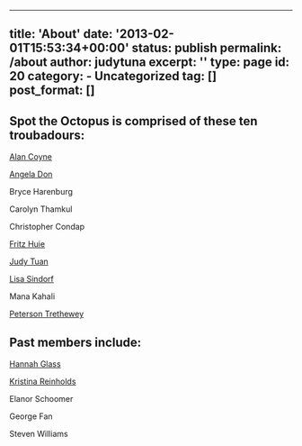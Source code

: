 
---
title: 'About'
date: '2013-02-01T15:53:34+00:00'
status: publish
permalink: /about
author: judytuna
excerpt: ''
type: page
id: 20
category:
    - Uncategorized
tag: []
post_format: []
---

## Spot the Octopus is comprised of these ten troubadours:

[Alan Coyne](https://www.awkwardface.com/performers.html)

[Angela Don](https://www.angeladon.com/)

Bryce Harenburg

Carolyn Thamkul

Christopher Condap

[Fritz Huie](https://fritzhuie.com/)

[Judy Tuan](https://judytuna.com/)

[Lisa Sindorf](https://www.lisasindorf.com/)

Mana Kahali

[Peterson Trethewey](https://2-complex.com/)

## Past members include:

[Hannah Glass](https://www.yflband.com)

[Kristina Reinholds](https://www.redbubble.com/people/kreinholds/shop)

Elanor Schoomer

George Fan

Steven Williams

